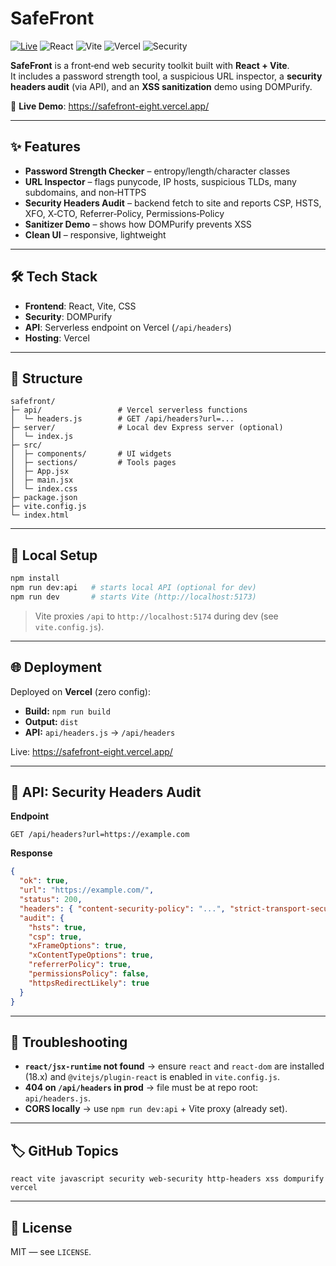 # SafeFront

[![Live](https://img.shields.io/badge/demo-online-green.svg)](https://safefront-eight.vercel.app/)
![React](https://img.shields.io/badge/React-18.x-61DAFB?logo=react&logoColor=white)
![Vite](https://img.shields.io/badge/Vite-5.x-646CFF?logo=vite&logoColor=white)
![Vercel](https://img.shields.io/badge/Hosted%20on-Vercel-black?logo=vercel)
![Security](https://img.shields.io/badge/Focus-Web%20Security-orange)

**SafeFront** is a front‑end web security toolkit built with **React + Vite**.  
It includes a password strength tool, a suspicious URL inspector, a **security headers audit** (via API), and an **XSS sanitization** demo using DOMPurify.

🔗 **Live Demo**: https://safefront-eight.vercel.app/

---

## ✨ Features
- **Password Strength Checker** – entropy/length/character classes
- **URL Inspector** – flags punycode, IP hosts, suspicious TLDs, many subdomains, and non‑HTTPS
- **Security Headers Audit** – backend fetch to site and reports CSP, HSTS, XFO, X‑CTO, Referrer‑Policy, Permissions‑Policy
- **Sanitizer Demo** – shows how DOMPurify prevents XSS
- **Clean UI** – responsive, lightweight

---

## 🛠 Tech Stack
- **Frontend**: React, Vite, CSS
- **Security**: DOMPurify
- **API**: Serverless endpoint on Vercel (`/api/headers`)
- **Hosting**: Vercel

---

## 📂 Structure
```
safefront/
├─ api/                 # Vercel serverless functions
│  └─ headers.js        # GET /api/headers?url=...
├─ server/              # Local dev Express server (optional)
│  └─ index.js
├─ src/
│  ├─ components/       # UI widgets
│  ├─ sections/         # Tools pages
│  ├─ App.jsx
│  ├─ main.jsx
│  └─ index.css
├─ package.json
├─ vite.config.js
└─ index.html
```

---

## 🔧 Local Setup
```bash
npm install
npm run dev:api   # starts local API (optional for dev)
npm run dev       # starts Vite (http://localhost:5173)
```

> Vite proxies `/api` to `http://localhost:5174` during dev (see `vite.config.js`).

---

## 🌐 Deployment
Deployed on **Vercel** (zero config):
- **Build:** `npm run build`
- **Output:** `dist`
- **API:** `api/headers.js` → `/api/headers`

Live: https://safefront-eight.vercel.app/

---

## 🔎 API: Security Headers Audit
**Endpoint**
```
GET /api/headers?url=https://example.com
```

**Response**
```json
{
  "ok": true,
  "url": "https://example.com/",
  "status": 200,
  "headers": { "content-security-policy": "...", "strict-transport-security": "..." },
  "audit": {
    "hsts": true,
    "csp": true,
    "xFrameOptions": true,
    "xContentTypeOptions": true,
    "referrerPolicy": true,
    "permissionsPolicy": false,
    "httpsRedirectLikely": true
  }
}
```

---

## 🧪 Troubleshooting
- **`react/jsx-runtime` not found** → ensure `react` and `react-dom` are installed (18.x) and `@vitejs/plugin-react` is enabled in `vite.config.js`.
- **404 on `/api/headers` in prod** → file must be at repo root: `api/headers.js`.
- **CORS locally** → use `npm run dev:api` + Vite proxy (already set).

---

## 🏷 GitHub Topics
```
react vite javascript security web-security http-headers xss dompurify vercel
```

---

## 📄 License
MIT — see `LICENSE`.